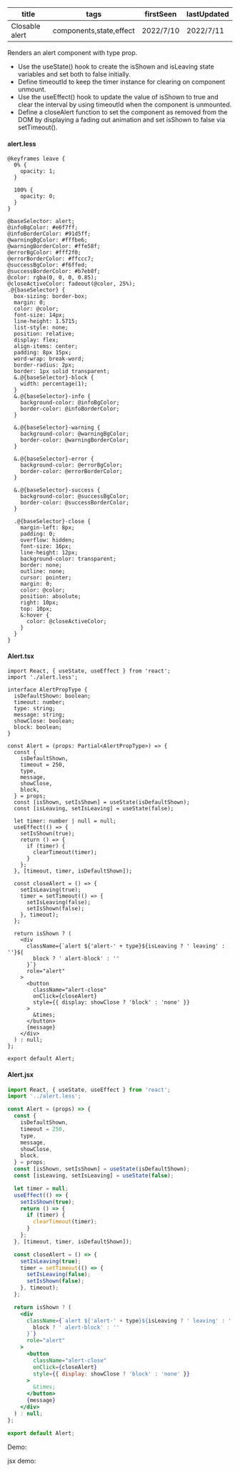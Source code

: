 | title          | tags                    | firstSeen | lastUpdated |
| -------------- | ----------------------- | --------- | ----------- |
| Closable alert | components,state,effect | 2022/7/10 | 2022/7/11   |

Renders an alert component with type prop.

- Use the useState() hook to create the isShown and isLeaving state variables and set both to false initially.
- Define timeoutId to keep the timer instance for clearing on component unmount.
- Use the useEffect() hook to update the value of isShown to true and clear the interval by using timeoutId when the component is unmounted.
- Define a closeAlert function to set the component as removed from the DOM by displaying a fading out animation and set isShown to false via setTimeout().

#### alert.less

```less | pure
@keyframes leave {
  0% {
    opacity: 1;
  }

  100% {
    opacity: 0;
  }
}

@baseSelector: alert;
@infoBgColor: #e6f7ff;
@infoBorderColor: #91d5ff;
@warningBgColor: #fffbe6;
@warningBorderColor: #ffe58f;
@errorBgColor: #fff2f0;
@errorBorderColor: #ffccc7;
@successBgColor: #f6ffed;
@successBorderColor: #b7eb8f;
@color: rgba(0, 0, 0, 0.85);
@closeActiveColor: fadeout(@color, 25%);
.@{baseSelector} {
  box-sizing: border-box;
  margin: 0;
  color: @color;
  font-size: 14px;
  line-height: 1.5715;
  list-style: none;
  position: relative;
  display: flex;
  align-items: center;
  padding: 8px 15px;
  word-wrap: break-word;
  border-radius: 2px;
  border: 1px solid transparent;
  &.@{baseSelector}-block {
    width: percentage(1);
  }
  &.@{baseSelector}-info {
    background-color: @infoBgColor;
    border-color: @infoBorderColor;
  }

  &.@{baseSelector}-warning {
    background-color: @warningBgColor;
    border-color: @warningBorderColor;
  }

  &.@{baseSelector}-error {
    background-color: @errorBgColor;
    border-color: @errorBorderColor;
  }

  &.@{baseSelector}-success {
    background-color: @successBgColor;
    border-color: @successBorderColor;
  }

  .@{baseSelector}-close {
    margin-left: 8px;
    padding: 0;
    overflow: hidden;
    font-size: 16px;
    line-height: 12px;
    background-color: transparent;
    border: none;
    outline: none;
    cursor: pointer;
    margin: 0;
    color: @color;
    position: absolute;
    right: 10px;
    top: 10px;
    &:hover {
      color: @closeActiveColor;
    }
  }
}
```

#### Alert.tsx

```tsx | pure
import React, { useState, useEffect } from 'react';
import './alert.less';

interface AlertPropType {
  isDefaultShown: boolean;
  timeout: number;
  type: string;
  message: string;
  showClose: boolean;
  block: boolean;
}

const Alert = (props: Partial<AlertPropType>) => {
  const {
    isDefaultShown,
    timeout = 250,
    type,
    message,
    showClose,
    block,
  } = props;
  const [isShown, setIsShown] = useState(isDefaultShown);
  const [isLeaving, setIsLeaving] = useState(false);

  let timer: number | null = null;
  useEffect(() => {
    setIsShown(true);
    return () => {
      if (timer) {
        clearTimeout(timer);
      }
    };
  }, [timeout, timer, isDefaultShown]);

  const closeAlert = () => {
    setIsLeaving(true);
    timer = setTimeout(() => {
      setIsLeaving(false);
      setIsShown(false);
    }, timeout);
  };

  return isShown ? (
    <div
      className={`alert ${'alert-' + type}${isLeaving ? ' leaving' : ''}${
        block ? ' alert-block' : ''
      }`}
      role="alert"
    >
      <button
        className="alert-close"
        onClick={closeAlert}
        style={{ display: showClose ? 'block' : 'none' }}
      >
        &times;
      </button>
      {message}
    </div>
  ) : null;
};

export default Alert;
```

#### Alert.jsx

```jsx | pure
import React, { useState, useEffect } from 'react';
import '../alert.less';

const Alert = (props) => {
  const {
    isDefaultShown,
    timeout = 250,
    type,
    message,
    showClose,
    block,
  } = props;
  const [isShown, setIsShown] = useState(isDefaultShown);
  const [isLeaving, setIsLeaving] = useState(false);

  let timer = null;
  useEffect(() => {
    setIsShown(true);
    return () => {
      if (timer) {
        clearTimeout(timer);
      }
    };
  }, [timeout, timer, isDefaultShown]);

  const closeAlert = () => {
    setIsLeaving(true);
    timer = setTimeout(() => {
      setIsLeaving(false);
      setIsShown(false);
    }, timeout);
  };

  return isShown ? (
    <div
      className={`alert ${'alert-' + type}${isLeaving ? ' leaving' : ''}${
        block ? ' alert-block' : ''
      }`}
      role="alert"
    >
      <button
        className="alert-close"
        onClick={closeAlert}
        style={{ display: showClose ? 'block' : 'none' }}
      >
        &times;
      </button>
      {message}
    </div>
  ) : null;
};

export default Alert;
```

Demo:

<code src="./Demo.tsx"></code>

jsx demo:

<code src="./jsx/Demo.jsx"></code>
